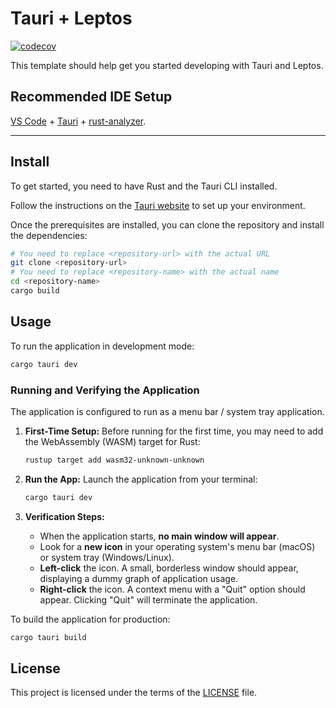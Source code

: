 # Tauri + Leptos

[![codecov](https://codecov.io/gh/9renpoto/time-wise/graph/badge.svg?token=AN6oYXhAyl)](https://codecov.io/gh/9renpoto/time-wise)

This template should help get you started developing with Tauri and Leptos.

## Recommended IDE Setup

[VS Code](https://code.visualstudio.com/) + [Tauri](https://marketplace.visualstudio.com/items?itemName=tauri-apps.tauri-vscode) + [rust-analyzer](https://marketplace.visualstudio.com/items?itemName=rust-lang.rust-analyzer).

---

## Install

To get started, you need to have Rust and the Tauri CLI installed.

Follow the instructions on the [Tauri website](https://tauri.app/v1/guides/getting-started/prerequisites) to set up your environment.

Once the prerequisites are installed, you can clone the repository and install the dependencies:

```bash
# You need to replace <repository-url> with the actual URL
git clone <repository-url>
# You need to replace <repository-name> with the actual name
cd <repository-name>
cargo build
```

## Usage

To run the application in development mode:

```bash
cargo tauri dev
```

### Running and Verifying the Application

The application is configured to run as a menu bar / system tray application.

1.  **First-Time Setup:** Before running for the first time, you may need to add the WebAssembly (WASM) target for Rust:
    ```bash
    rustup target add wasm32-unknown-unknown
    ```

2.  **Run the App:** Launch the application from your terminal:
    ```bash
    cargo tauri dev
    ```

3.  **Verification Steps:**
    *   When the application starts, **no main window will appear**.
    *   Look for a **new icon** in your operating system's menu bar (macOS) or system tray (Windows/Linux).
    *   **Left-click** the icon. A small, borderless window should appear, displaying a dummy graph of application usage.
    *   **Right-click** the icon. A context menu with a "Quit" option should appear. Clicking "Quit" will terminate the application.

To build the application for production:

```bash
cargo tauri build
```

## License

This project is licensed under the terms of the [LICENSE](./LICENSE) file.
